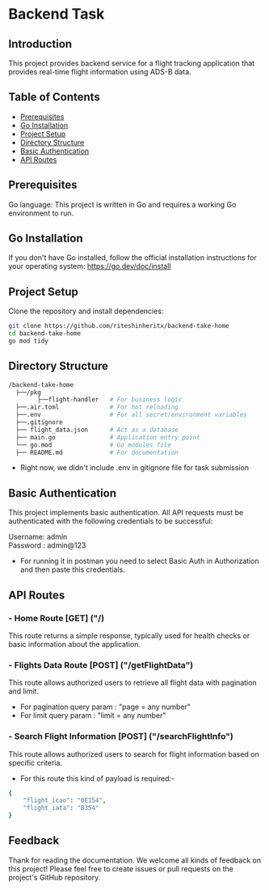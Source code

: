 # Backend Task

## Introduction

This project provides  backend service for a flight tracking application that provides real-time flight
information using ADS-B data.

## Table of Contents
- [Prerequisites](#prerequisites)
- [Go Installation](#go-installation)
- [Project Setup](#project-setup)
- [Directory Structure](#directory-structure)
- [Basic Authentication](#basic-authentication)
- [API Routes](#api-routes)


## Prerequisites

Go language: This project is written in Go and requires a working Go environment to run.

## Go Installation

If you don't have Go installed, follow the official installation instructions for your operating system: https://go.dev/doc/install

## Project Setup

Clone the repository and install dependencies:
```bash
git clone https://github.com/riteshinheritx/backend-take-home
cd backend-take-home
go mod tidy
```

## Directory Structure
```bash
/backend-take-home  
  ├──/pkg                  
        ├──flight-handler   # For business logic 
  ├──.air.toml              # For hot reloading
  ├──.env                   # For all secret/environment variables
  ├──.gitignore
  ├── flight_data.json      # Act as a database
  ├── main.go               # Application entry point
  └── go.mod                # Go modules file
  ├── README.md             # For documentation
```

* Right now, we didn't include .env in gitignore file for task submission

## Basic Authentication

This project implements basic authentication. All API requests must be authenticated with the following credentials to be successful:

Username: admin  
Password : admin@123

* For running it in postman you need to select Basic Auth in Authorization and then paste this credentials. 

## API Routes

### - Home Route [GET] ("/)
This route returns a simple response, typically used for health checks or basic information about the application.

### - Flights Data Route [POST] ("/getFlightData")

This route allows authorized users to retrieve all flight data with pagination and limit.

* For pagination query param : "page = any number"
* For limit query param      : "limit = any number"

### - Search Flight Information [POST] ("/searchFlightInfo")

This route allows authorized users to search for flight information based on specific criteria.

* For this route this kind of payload is required:-
```bash
{
    "flight_icao": "0E154",
    "flight_iata": "B354"
}
```

## Feedback

Thank for reading the documentation. We welcome all kinds of feedback on this project! Please feel free to create issues or pull requests on the project's GitHub repository.